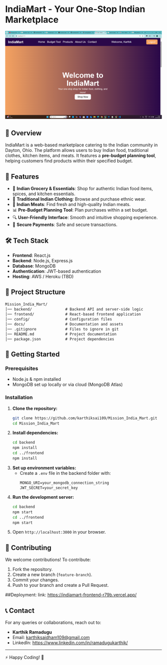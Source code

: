 # IndiaMart - Your One-Stop Indian Marketplace

![IndiaMart Banner](https://raw.githubusercontent.com/karthiksai109/Mission_India_Mart/main/image.png)

## 📌 Overview
IndiaMart is a web-based marketplace catering to the Indian community in Dayton, Ohio. The platform allows users to buy Indian food, traditional clothes, kitchen items, and meats. It features a **pre-budget planning tool**, helping customers find products within their specified budget.

## 🚀 Features
- 🛒 **Indian Grocery & Essentials**: Shop for authentic Indian food items, spices, and kitchen essentials.
- 👕 **Traditional Indian Clothing**: Browse and purchase ethnic wear.
- 🍗 **Indian Meats**: Find fresh and high-quality Indian meats.
- 📊 **Pre-Budget Planning Tool**: Plan purchases within a set budget.
- 🔍 **User-Friendly Interface**: Smooth and intuitive shopping experience.
- 🔐 **Secure Payments**: Safe and secure transactions.

## 🛠 Tech Stack
- **Frontend**: React.js
- **Backend**: Node.js, Express.js
- **Database**: MongoDB
- **Authentication**: JWT-based authentication
- **Hosting**: AWS / Heroku (TBD)

## 📂 Project Structure
```
Mission_India_Mart/
│── backend/               # Backend API and server-side logic
│── frontend/              # React-based frontend application
│── config/                # Configuration files
│── docs/                  # Documentation and assets
│── .gitignore             # Files to ignore in git
│── README.md              # Project documentation
│── package.json           # Project dependencies
```

## 🚀 Getting Started
### Prerequisites
- Node.js & npm installed
- MongoDB set up locally or via cloud (MongoDB Atlas)

### Installation
1. **Clone the repository:**
   ```bash
   git clone https://github.com/karthiksai109/Mission_India_Mart.git
   cd Mission_India_Mart
   ```
2. **Install dependencies:**
   ```bash
   cd backend
   npm install
   cd ../frontend
   npm install
   ```
3. **Set up environment variables:**
   - Create a `.env` file in the backend folder with:
     ```env
     MONGO_URI=your_mongodb_connection_string
     JWT_SECRET=your_secret_key
     ```
4. **Run the development server:**
   ```bash
   cd backend
   npm start
   cd ../frontend
   npm start
   ```
5. Open `http://localhost:3000` in your browser.

## 🤝 Contributing
We welcome contributions! To contribute:
1. Fork the repository.
2. Create a new branch (`feature-branch`).
3. Commit your changes.
4. Push to your branch and create a Pull Request.

##Deployment:
link: https://indiamart-frontend-r79b.vercel.app/

## 📞 Contact
For any queries or collaborations, reach out to:
- **Karthik Ramadugu**
- Email: karthiksaidham109@gmail.com
- LinkedIn: https://www.linkedin.com/in/ramadugukarthik/

---
⚡ Happy Coding! 🚀
